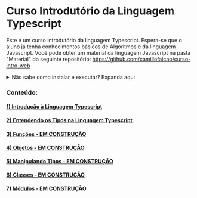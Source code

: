 # Curso Introdutório da Linguagem Typescript

Este é um curso introdutório da linguagem Typescript. Espera-se que o aluno já tenha conhecimentos básicos de Algoritmos e da linguagem Javascript. Você pode obter um material da linguagem Javascript na pasta "Material" do seguinte repositório:
https://github.com/camillofalcao/curso-intro-web


<details>

<summary>Não sabe como instalar e executar? Expanda aqui</summary>

#### 0) Instale o compilador Typescript:
```
npm install typescript --save-dev
```

#### 1) Execute o comando:
```
npm init -y
```
#### 2) Crie o arquivo typescript.config.json com o seguinte conteúdo:
```json
{
  "compilerOptions": {
    "target": "ES5",
    "module": "CommonJS",
    "outDir": "out"
  }
}
```
#### 3) Adicione a propriedade `dev` ao objeto `scripts` no arquivo **package.json**:
```js
  "scripts": {
    "dev": "tsc src/index.ts && node src"
  },
```

#### 4) Crie a pasta **src** e o arquivo **index.ts** com o seguinte conteúdo:
```ts
let mensagem: string = 'Olá mundo!';
console.log(mensagem);
```

#### 5) Execute o seu código:
```
npm run dev
```

</details>

### Conteúdo:

#### [1) Introdução à Linguagem Typescript](/camillofalcao/curso-ts/P01Introducao)
#### [2) Entendendo os Tipos na Linguagem Typescript](/camillofalcao/curso-ts/P02Tipos)
#### [3) Funções - EM CONSTRUÇÃO](/camillofalcao/curso-ts/P03Funcoes)
#### [4) Objetos - EM CONSTRUÇÃO](/camillofalcao/curso-ts/P04Objetos)
#### [5) Manipulando Tipos - EM CONSTRUÇÃO](/camillofalcao/curso-ts/P05ManipulandoTipos)
#### [6) Classes - EM CONSTRUÇÃO](/camillofalcao/curso-ts/P06Classes)
#### [7) Módulos - EM CONSTRUÇÃO](/camillofalcao/curso-ts/P07Modulos)
